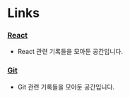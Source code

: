 # Links

### [React](/react)

- React 관련 기록들을 모아둔 공간입니다.

### [Git](/git)

- Git 관련 기록들을 모아둔 공간입니다.
